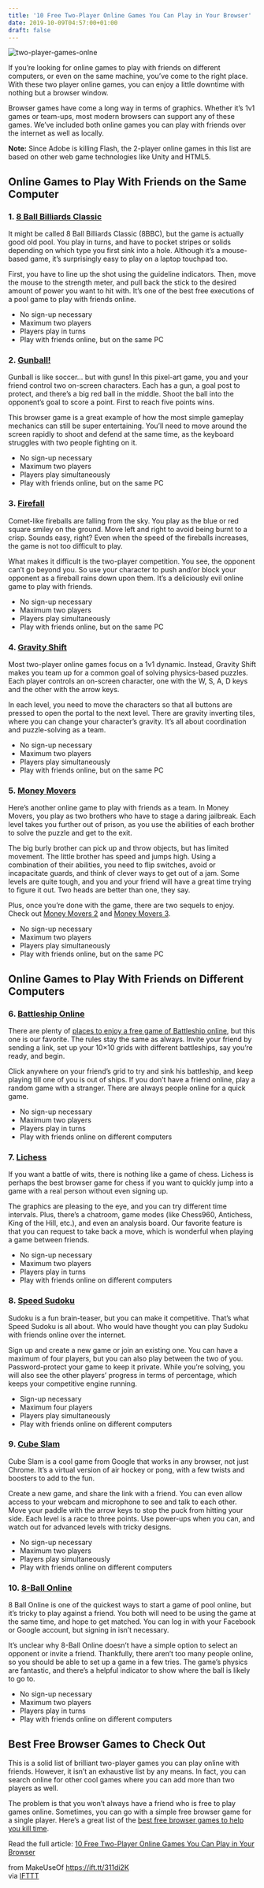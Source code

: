 ```yaml
---
title: '10 Free Two-Player Online Games You Can Play in Your Browser'
date: 2019-10-09T04:57:00+01:00
draft: false
---
```


![two-player-games-onlne](https://static.makeuseof.com/wp-content/uploads/2015/07/two-player-games-onlne.jpg)

If you’re looking for online games to play with friends on different computers, or even on the same machine, you’ve come to the right place. With these two player online games, you can enjoy a little downtime with nothing but a browser window.

Browser games have come a long way in terms of graphics. Whether it’s 1v1 games or team-ups, most modern browsers can support any of these games. We’ve included both online games you can play with friends over the internet as well as locally.

**Note:** Since Adobe is killing Flash, the 2-player online games in this list are based on other web game technologies like Unity and HTML5.

Online Games to Play With Friends on the Same Computer
------------------------------------------------------

### 1\. [8 Ball Billiards Classic](https://play.famobi.com/8-ball-billiards-classic)

It might be called 8 Ball Billiards Classic (8BBC), but the game is actually good old pool. You play in turns, and have to pocket stripes or solids depending on which type you first sink into a hole. Although it’s a mouse-based game, it’s surprisingly easy to play on a laptop touchpad too.

First, you have to line up the shot using the guideline indicators. Then, move the mouse to the strength meter, and pull back the stick to the desired amount of power you want to hit with. It’s one of the best free executions of a pool game to play with friends online.

*   No sign-up necessary
*   Maximum two players
*   Players play in turns
*   Play with friends online, but on the same PC

### 2\. [Gunball!](https://lootbndt.itch.io/gunballin-)

Gunball is like soccer… but with guns! In this pixel-art game, you and your friend control two on-screen characters. Each has a gun, a goal post to protect, and there’s a big red ball in the middle. Shoot the ball into the opponent’s goal to score a point. First to reach five points wins.

This browser game is a great example of how the most simple gameplay mechanics can still be super entertaining. You’ll need to move around the screen rapidly to shoot and defend at the same time, as the keyboard struggles with two people fighting on it.

*   No sign-up necessary
*   Maximum two players
*   Players play simultaneously
*   Play with friends online, but on the same PC

### 3\. [Firefall](https://bubblebathgames.itch.io/firefall)

Comet-like fireballs are falling from the sky. You play as the blue or red square smiley on the ground. Move left and right to avoid being burnt to a crisp. Sounds easy, right? Even when the speed of the fireballs increases, the game is not too difficult to play.

What makes it difficult is the two-player competition. You see, the opponent can’t go beyond you. So use your character to push and/or block your opponent as a fireball rains down upon them. It’s a deliciously evil online game to play with friends.

*   No sign-up necessary
*   Maximum two players
*   Players play simultaneously
*   Play with friends online, but on the same PC

### 4\. [Gravity Shift](https://chaoticpixel.itch.io/gravity-shift)

Most two-player online games focus on a 1v1 dynamic. Instead, Gravity Shift makes you team up for a common goal of solving physics-based puzzles. Each player controls an on-screen character, one with the W, S, A, D keys and the other with the arrow keys.

In each level, you need to move the characters so that all buttons are pressed to open the portal to the next level. There are gravity inverting tiles, where you can change your character’s gravity. It’s all about coordination and puzzle-solving as a team.

*   No sign-up necessary
*   Maximum two players
*   Players play simultaneously
*   Play with friends online, but on the same PC

### 5\. [Money Movers](http://html5.gamedistribution.com/c035e676ef654227b1537dabbf194e00/)

Here’s another online game to play with friends as a team. In Money Movers, you play as two brothers who have to stage a daring jailbreak. Each level takes you further out of prison, as you use the abilities of each brother to solve the puzzle and get to the exit.

The big burly brother can pick up and throw objects, but has limited movement. The little brother has speed and jumps high. Using a combination of their abilities, you need to flip switches, avoid or incapacitate guards, and think of clever ways to get out of a jam. Some levels are quite tough, and you and your friend will have a great time trying to figure it out. Two heads are better than one, they say.

Plus, once you’re done with the game, there are two sequels to enjoy. Check out [Money Movers 2](http://html5.gamedistribution.com/de857b96d0a540e18b2a4037a8b7d6d8/) and [Money Movers 3](http://html5.gamedistribution.com/db770064d7cd45a798b096d4397a0870/).

*   No sign-up necessary
*   Maximum two players
*   Players play simultaneously
*   Play with friends online, but on the same PC

Online Games to Play With Friends on Different Computers
--------------------------------------------------------

### 6\. [Battleship Online](http://en.battleship-game.org/)

There are plenty of [places to enjoy a free game of Battleship online](//www.makeuseof.com/tag/10-places-enjoy-free-game-online-battleship/), but this one is our favorite. The rules stay the same as always. Invite your friend by sending a link, set up your 10×10 grids with different battleships, say you’re ready, and begin.

Click anywhere on your friend’s grid to try and sink his battleship, and keep playing till one of you is out of ships. If you don’t have a friend online, play a random game with a stranger. There are always people online for a quick game.

*   No sign-up necessary
*   Maximum two players
*   Players play in turns
*   Play with friends online on different computers

### 7\. [Lichess](http://en.lichess.org/)

If you want a battle of wits, there is nothing like a game of chess. Lichess is perhaps the best browser game for chess if you want to quickly jump into a game with a real person without even signing up.

The graphics are pleasing to the eye, and you can try different time intervals. Plus, there’s a chatroom, game modes (like Chess960, Antichess, King of the Hill, etc.), and even an analysis board. Our favorite feature is that you can request to take back a move, which is wonderful when playing a game between friends.

*   No sign-up necessary
*   Maximum two players
*   Players play in turns
*   Play with friends online on different computers

### 8\. [Speed Sudoku](http://www.speedsudoku.com/)

Sudoku is a fun brain-teaser, but you can make it competitive. That’s what Speed Sudoku is all about. Who would have thought you can play Sudoku with friends online over the internet.

Sign up and create a new game or join an existing one. You can have a maximum of four players, but you can also play between the two of you. Password-protect your game to keep it private. While you’re solving, you will also see the other players’ progress in terms of percentage, which keeps your competitive engine running.

*   Sign-up necessary
*   Maximum four players
*   Players play simultaneously
*   Play with friends online on different computers

### 9\. [Cube Slam](https://www.cubeslam.com/)

Cube Slam is a cool game from Google that works in any browser, not just Chrome. It’s a virtual version of air hockey or pong, with a few twists and boosters to add to the fun.

Create a new game, and share the link with a friend. You can even allow access to your webcam and microphone to see and talk to each other. Move your paddle with the arrow keys to stop the puck from hitting your side. Each level is a race to three points. Use power-ups when you can, and watch out for advanced levels with tricky designs.

*   No sign-up necessary
*   Maximum two players
*   Players play simultaneously
*   Play with friends online on different computers

### 10\. [8-Ball Online](http://8ball.online)

8 Ball Online is one of the quickest ways to start a game of pool online, but it’s tricky to play against a friend. You both will need to be using the game at the same time, and hope to get matched. You can log in with your Facebook or Google account, but signing in isn’t necessary.

It’s unclear why 8-Ball Online doesn’t have a simple option to select an opponent or invite a friend. Thankfully, there aren’t too many people online, so you should be able to set up a game in a few tries. The game’s physics are fantastic, and there’s a helpful indicator to show where the ball is likely to go to.

*   No sign-up necessary
*   Maximum two players
*   Players play in turns
*   Play with friends online on different computers

Best Free Browser Games to Check Out
------------------------------------

This is a solid list of brilliant two-player games you can play online with friends. However, it isn’t an exhaustive list by any means. In fact, you can search online for other cool games where you can add more than two players as well.

The problem is that you won’t always have a friend who is free to play games online. Sometimes, you can go with a simple free browser game for a single player. Here’s a great list of the [best free browser games to help you kill time](//www.makeuseof.com/tag/free-browser-games/).

Read the full article: [10 Free Two-Player Online Games You Can Play in Your Browser](https://www.makeuseof.com/tag/10-free-two-player-games-can-play-browser/)

  
  
from MakeUseOf https://ift.tt/311di2K  
via [IFTTT](https://ifttt.com/?ref=da&site=blogger)